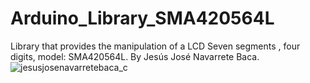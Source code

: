 # Arduino_Library_SMA420564L
Library that provides the manipulation of a LCD Seven segments , four digits, model: SMA420564L. By Jesús José Navarrete Baca.
![jesusjosenavarretebaca_c](https://user-images.githubusercontent.com/21239660/83375665-cbe8c500-a38c-11ea-9369-f46a45d86dbc.jpg)

